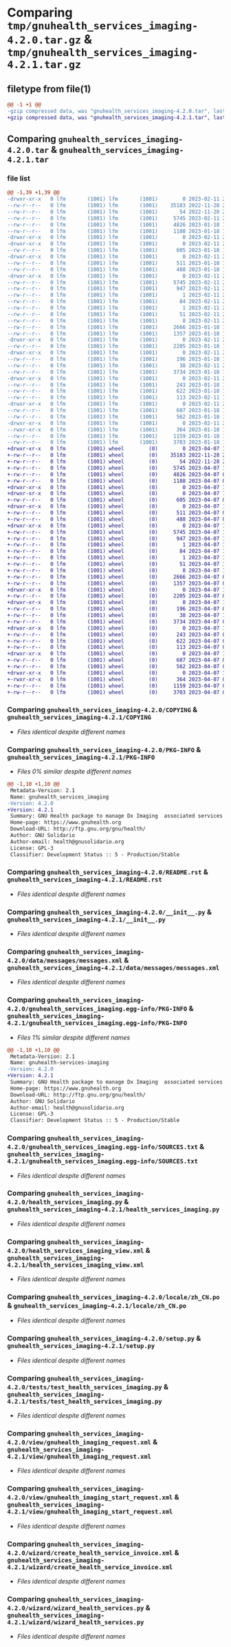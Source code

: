 # Comparing `tmp/gnuhealth_services_imaging-4.2.0.tar.gz` & `tmp/gnuhealth_services_imaging-4.2.1.tar.gz`

## filetype from file(1)

```diff
@@ -1 +1 @@
-gzip compressed data, was "gnuhealth_services_imaging-4.2.0.tar", last modified: Sat Feb 11 21:57:47 2023, max compression
+gzip compressed data, was "gnuhealth_services_imaging-4.2.1.tar", last modified: Fri Apr  7 10:19:46 2023, max compression
```

## Comparing `gnuhealth_services_imaging-4.2.0.tar` & `gnuhealth_services_imaging-4.2.1.tar`

### file list

```diff
@@ -1,39 +1,39 @@
-drwxr-xr-x   0 lfm       (1001) lfm       (1001)        0 2023-02-11 21:57:47.399709 gnuhealth_services_imaging-4.2.0/
--rw-r--r--   0 lfm       (1001) lfm       (1001)    35183 2022-11-28 22:17:48.000000 gnuhealth_services_imaging-4.2.0/COPYING
--rw-r--r--   0 lfm       (1001) lfm       (1001)       54 2022-11-28 22:17:48.000000 gnuhealth_services_imaging-4.2.0/MANIFEST.in
--rw-r--r--   0 lfm       (1001) lfm       (1001)     5745 2023-02-11 21:57:47.399579 gnuhealth_services_imaging-4.2.0/PKG-INFO
--rw-r--r--   0 lfm       (1001) lfm       (1001)     4826 2023-01-18 16:33:08.000000 gnuhealth_services_imaging-4.2.0/README.rst
--rw-r--r--   0 lfm       (1001) lfm       (1001)     1188 2023-01-18 16:33:08.000000 gnuhealth_services_imaging-4.2.0/__init__.py
-drwxr-xr-x   0 lfm       (1001) lfm       (1001)        0 2023-02-11 21:57:47.397451 gnuhealth_services_imaging-4.2.0/data/
-drwxr-xr-x   0 lfm       (1001) lfm       (1001)        0 2023-02-11 21:57:47.398829 gnuhealth_services_imaging-4.2.0/data/messages/
--rw-r--r--   0 lfm       (1001) lfm       (1001)      605 2023-01-18 16:33:08.000000 gnuhealth_services_imaging-4.2.0/data/messages/messages.xml
-drwxr-xr-x   0 lfm       (1001) lfm       (1001)        0 2023-02-11 21:57:47.398260 gnuhealth_services_imaging-4.2.0/doc/
--rw-r--r--   0 lfm       (1001) lfm       (1001)      511 2023-01-18 16:33:08.000000 gnuhealth_services_imaging-4.2.0/doc/index.rst
--rw-r--r--   0 lfm       (1001) lfm       (1001)      488 2023-01-18 16:33:08.000000 gnuhealth_services_imaging-4.2.0/exceptions.py
-drwxr-xr-x   0 lfm       (1001) lfm       (1001)        0 2023-02-11 21:57:47.399275 gnuhealth_services_imaging-4.2.0/gnuhealth_services_imaging.egg-info/
--rw-r--r--   0 lfm       (1001) lfm       (1001)     5745 2023-02-11 21:57:47.000000 gnuhealth_services_imaging-4.2.0/gnuhealth_services_imaging.egg-info/PKG-INFO
--rw-r--r--   0 lfm       (1001) lfm       (1001)      947 2023-02-11 21:57:47.000000 gnuhealth_services_imaging-4.2.0/gnuhealth_services_imaging.egg-info/SOURCES.txt
--rw-r--r--   0 lfm       (1001) lfm       (1001)        1 2023-02-11 21:57:47.000000 gnuhealth_services_imaging-4.2.0/gnuhealth_services_imaging.egg-info/dependency_links.txt
--rw-r--r--   0 lfm       (1001) lfm       (1001)       84 2023-02-11 21:57:47.000000 gnuhealth_services_imaging-4.2.0/gnuhealth_services_imaging.egg-info/entry_points.txt
--rw-r--r--   0 lfm       (1001) lfm       (1001)        1 2023-02-11 21:57:47.000000 gnuhealth_services_imaging-4.2.0/gnuhealth_services_imaging.egg-info/not-zip-safe
--rw-r--r--   0 lfm       (1001) lfm       (1001)       51 2023-02-11 21:57:47.000000 gnuhealth_services_imaging-4.2.0/gnuhealth_services_imaging.egg-info/requires.txt
--rw-r--r--   0 lfm       (1001) lfm       (1001)        8 2023-02-11 21:57:47.000000 gnuhealth_services_imaging-4.2.0/gnuhealth_services_imaging.egg-info/top_level.txt
--rw-r--r--   0 lfm       (1001) lfm       (1001)     2666 2023-01-18 16:33:08.000000 gnuhealth_services_imaging-4.2.0/health_services_imaging.py
--rw-r--r--   0 lfm       (1001) lfm       (1001)     1357 2023-01-18 16:33:08.000000 gnuhealth_services_imaging-4.2.0/health_services_imaging_view.xml
-drwxr-xr-x   0 lfm       (1001) lfm       (1001)        0 2023-02-11 21:57:47.398337 gnuhealth_services_imaging-4.2.0/locale/
--rw-r--r--   0 lfm       (1001) lfm       (1001)     2205 2023-01-18 16:33:08.000000 gnuhealth_services_imaging-4.2.0/locale/zh_CN.po
-drwxr-xr-x   0 lfm       (1001) lfm       (1001)        0 2023-02-11 21:57:47.399359 gnuhealth_services_imaging-4.2.0/security/
--rw-r--r--   0 lfm       (1001) lfm       (1001)      196 2023-01-18 16:33:08.000000 gnuhealth_services_imaging-4.2.0/security/access_rights.xml
--rw-r--r--   0 lfm       (1001) lfm       (1001)       38 2023-02-11 21:57:47.399740 gnuhealth_services_imaging-4.2.0/setup.cfg
--rw-r--r--   0 lfm       (1001) lfm       (1001)     3734 2023-01-18 16:33:08.000000 gnuhealth_services_imaging-4.2.0/setup.py
-drwxr-xr-x   0 lfm       (1001) lfm       (1001)        0 2023-02-11 21:57:47.398465 gnuhealth_services_imaging-4.2.0/tests/
--rw-r--r--   0 lfm       (1001) lfm       (1001)      243 2023-01-18 16:33:08.000000 gnuhealth_services_imaging-4.2.0/tests/__init__.py
--rw-r--r--   0 lfm       (1001) lfm       (1001)      622 2023-01-18 16:33:08.000000 gnuhealth_services_imaging-4.2.0/tests/test_health_services_imaging.py
--rw-r--r--   0 lfm       (1001) lfm       (1001)      113 2023-02-11 12:44:33.000000 gnuhealth_services_imaging-4.2.0/tryton.cfg
-drwxr-xr-x   0 lfm       (1001) lfm       (1001)        0 2023-02-11 21:57:47.398618 gnuhealth_services_imaging-4.2.0/view/
--rw-r--r--   0 lfm       (1001) lfm       (1001)      687 2023-01-18 16:33:08.000000 gnuhealth_services_imaging-4.2.0/view/gnuhealth_imaging_request.xml
--rw-r--r--   0 lfm       (1001) lfm       (1001)      562 2023-01-18 16:33:08.000000 gnuhealth_services_imaging-4.2.0/view/gnuhealth_imaging_start_request.xml
-drwxr-xr-x   0 lfm       (1001) lfm       (1001)        0 2023-02-11 21:57:47.399460 gnuhealth_services_imaging-4.2.0/wizard/
--rwxr-xr-x   0 lfm       (1001) lfm       (1001)      364 2023-01-18 16:33:08.000000 gnuhealth_services_imaging-4.2.0/wizard/__init__.py
--rw-r--r--   0 lfm       (1001) lfm       (1001)     1159 2023-01-18 16:33:08.000000 gnuhealth_services_imaging-4.2.0/wizard/create_health_service_invoice.xml
--rw-r--r--   0 lfm       (1001) lfm       (1001)     3703 2023-01-18 16:33:08.000000 gnuhealth_services_imaging-4.2.0/wizard/wizard_health_services.py
+drwxr-xr-x   0 lfm       (1001) wheel        (0)        0 2023-04-07 10:19:46.453549 gnuhealth_services_imaging-4.2.1/
+-rw-r--r--   0 lfm       (1001) wheel        (0)    35183 2022-11-28 22:17:48.000000 gnuhealth_services_imaging-4.2.1/COPYING
+-rw-r--r--   0 lfm       (1001) wheel        (0)       54 2022-11-28 22:17:48.000000 gnuhealth_services_imaging-4.2.1/MANIFEST.in
+-rw-r--r--   0 lfm       (1001) wheel        (0)     5745 2023-04-07 10:19:46.453407 gnuhealth_services_imaging-4.2.1/PKG-INFO
+-rw-r--r--   0 lfm       (1001) wheel        (0)     4826 2023-04-07 09:17:52.000000 gnuhealth_services_imaging-4.2.1/README.rst
+-rw-r--r--   0 lfm       (1001) wheel        (0)     1188 2023-04-07 09:17:52.000000 gnuhealth_services_imaging-4.2.1/__init__.py
+drwxr-xr-x   0 lfm       (1001) wheel        (0)        0 2023-04-07 10:19:46.451116 gnuhealth_services_imaging-4.2.1/data/
+drwxr-xr-x   0 lfm       (1001) wheel        (0)        0 2023-04-07 10:19:46.452585 gnuhealth_services_imaging-4.2.1/data/messages/
+-rw-r--r--   0 lfm       (1001) wheel        (0)      605 2023-04-07 09:17:52.000000 gnuhealth_services_imaging-4.2.1/data/messages/messages.xml
+drwxr-xr-x   0 lfm       (1001) wheel        (0)        0 2023-04-07 10:19:46.452039 gnuhealth_services_imaging-4.2.1/doc/
+-rw-r--r--   0 lfm       (1001) wheel        (0)      511 2023-04-07 09:17:52.000000 gnuhealth_services_imaging-4.2.1/doc/index.rst
+-rw-r--r--   0 lfm       (1001) wheel        (0)      488 2023-04-07 09:17:52.000000 gnuhealth_services_imaging-4.2.1/exceptions.py
+drwxr-xr-x   0 lfm       (1001) wheel        (0)        0 2023-04-07 10:19:46.453076 gnuhealth_services_imaging-4.2.1/gnuhealth_services_imaging.egg-info/
+-rw-r--r--   0 lfm       (1001) wheel        (0)     5745 2023-04-07 10:19:46.000000 gnuhealth_services_imaging-4.2.1/gnuhealth_services_imaging.egg-info/PKG-INFO
+-rw-r--r--   0 lfm       (1001) wheel        (0)      947 2023-04-07 10:19:46.000000 gnuhealth_services_imaging-4.2.1/gnuhealth_services_imaging.egg-info/SOURCES.txt
+-rw-r--r--   0 lfm       (1001) wheel        (0)        1 2023-04-07 10:19:46.000000 gnuhealth_services_imaging-4.2.1/gnuhealth_services_imaging.egg-info/dependency_links.txt
+-rw-r--r--   0 lfm       (1001) wheel        (0)       84 2023-04-07 10:19:46.000000 gnuhealth_services_imaging-4.2.1/gnuhealth_services_imaging.egg-info/entry_points.txt
+-rw-r--r--   0 lfm       (1001) wheel        (0)        1 2023-04-07 10:19:46.000000 gnuhealth_services_imaging-4.2.1/gnuhealth_services_imaging.egg-info/not-zip-safe
+-rw-r--r--   0 lfm       (1001) wheel        (0)       51 2023-04-07 10:19:46.000000 gnuhealth_services_imaging-4.2.1/gnuhealth_services_imaging.egg-info/requires.txt
+-rw-r--r--   0 lfm       (1001) wheel        (0)        8 2023-04-07 10:19:46.000000 gnuhealth_services_imaging-4.2.1/gnuhealth_services_imaging.egg-info/top_level.txt
+-rw-r--r--   0 lfm       (1001) wheel        (0)     2666 2023-04-07 09:17:52.000000 gnuhealth_services_imaging-4.2.1/health_services_imaging.py
+-rw-r--r--   0 lfm       (1001) wheel        (0)     1357 2023-04-07 09:17:52.000000 gnuhealth_services_imaging-4.2.1/health_services_imaging_view.xml
+drwxr-xr-x   0 lfm       (1001) wheel        (0)        0 2023-04-07 10:19:46.452108 gnuhealth_services_imaging-4.2.1/locale/
+-rw-r--r--   0 lfm       (1001) wheel        (0)     2205 2023-04-07 09:17:52.000000 gnuhealth_services_imaging-4.2.1/locale/zh_CN.po
+drwxr-xr-x   0 lfm       (1001) wheel        (0)        0 2023-04-07 10:19:46.453166 gnuhealth_services_imaging-4.2.1/security/
+-rw-r--r--   0 lfm       (1001) wheel        (0)      196 2023-04-07 09:17:52.000000 gnuhealth_services_imaging-4.2.1/security/access_rights.xml
+-rw-r--r--   0 lfm       (1001) wheel        (0)       38 2023-04-07 10:19:46.453582 gnuhealth_services_imaging-4.2.1/setup.cfg
+-rw-r--r--   0 lfm       (1001) wheel        (0)     3734 2023-04-07 09:17:52.000000 gnuhealth_services_imaging-4.2.1/setup.py
+drwxr-xr-x   0 lfm       (1001) wheel        (0)        0 2023-04-07 10:19:46.452244 gnuhealth_services_imaging-4.2.1/tests/
+-rw-r--r--   0 lfm       (1001) wheel        (0)      243 2023-04-07 09:17:52.000000 gnuhealth_services_imaging-4.2.1/tests/__init__.py
+-rw-r--r--   0 lfm       (1001) wheel        (0)      622 2023-04-07 09:17:52.000000 gnuhealth_services_imaging-4.2.1/tests/test_health_services_imaging.py
+-rw-r--r--   0 lfm       (1001) wheel        (0)      113 2023-04-07 09:37:21.000000 gnuhealth_services_imaging-4.2.1/tryton.cfg
+drwxr-xr-x   0 lfm       (1001) wheel        (0)        0 2023-04-07 10:19:46.452379 gnuhealth_services_imaging-4.2.1/view/
+-rw-r--r--   0 lfm       (1001) wheel        (0)      687 2023-04-07 09:17:52.000000 gnuhealth_services_imaging-4.2.1/view/gnuhealth_imaging_request.xml
+-rw-r--r--   0 lfm       (1001) wheel        (0)      562 2023-04-07 09:17:52.000000 gnuhealth_services_imaging-4.2.1/view/gnuhealth_imaging_start_request.xml
+drwxr-xr-x   0 lfm       (1001) wheel        (0)        0 2023-04-07 10:19:46.453273 gnuhealth_services_imaging-4.2.1/wizard/
+-rwxr-xr-x   0 lfm       (1001) wheel        (0)      364 2023-04-07 09:17:52.000000 gnuhealth_services_imaging-4.2.1/wizard/__init__.py
+-rw-r--r--   0 lfm       (1001) wheel        (0)     1159 2023-04-07 09:17:52.000000 gnuhealth_services_imaging-4.2.1/wizard/create_health_service_invoice.xml
+-rw-r--r--   0 lfm       (1001) wheel        (0)     3703 2023-04-07 09:17:52.000000 gnuhealth_services_imaging-4.2.1/wizard/wizard_health_services.py
```

### Comparing `gnuhealth_services_imaging-4.2.0/COPYING` & `gnuhealth_services_imaging-4.2.1/COPYING`

 * *Files identical despite different names*

### Comparing `gnuhealth_services_imaging-4.2.0/PKG-INFO` & `gnuhealth_services_imaging-4.2.1/PKG-INFO`

 * *Files 0% similar despite different names*

```diff
@@ -1,10 +1,10 @@
 Metadata-Version: 2.1
 Name: gnuhealth_services_imaging
-Version: 4.2.0
+Version: 4.2.1
 Summary: GNU Health package to manage Dx Imaging  associated services
 Home-page: https://www.gnuhealth.org
 Download-URL: http://ftp.gnu.org/gnu/health/
 Author: GNU Solidario
 Author-email: health@gnusolidario.org
 License: GPL-3
 Classifier: Development Status :: 5 - Production/Stable
```

### Comparing `gnuhealth_services_imaging-4.2.0/README.rst` & `gnuhealth_services_imaging-4.2.1/README.rst`

 * *Files identical despite different names*

### Comparing `gnuhealth_services_imaging-4.2.0/__init__.py` & `gnuhealth_services_imaging-4.2.1/__init__.py`

 * *Files identical despite different names*

### Comparing `gnuhealth_services_imaging-4.2.0/data/messages/messages.xml` & `gnuhealth_services_imaging-4.2.1/data/messages/messages.xml`

 * *Files identical despite different names*

### Comparing `gnuhealth_services_imaging-4.2.0/gnuhealth_services_imaging.egg-info/PKG-INFO` & `gnuhealth_services_imaging-4.2.1/gnuhealth_services_imaging.egg-info/PKG-INFO`

 * *Files 1% similar despite different names*

```diff
@@ -1,10 +1,10 @@
 Metadata-Version: 2.1
 Name: gnuhealth-services-imaging
-Version: 4.2.0
+Version: 4.2.1
 Summary: GNU Health package to manage Dx Imaging  associated services
 Home-page: https://www.gnuhealth.org
 Download-URL: http://ftp.gnu.org/gnu/health/
 Author: GNU Solidario
 Author-email: health@gnusolidario.org
 License: GPL-3
 Classifier: Development Status :: 5 - Production/Stable
```

### Comparing `gnuhealth_services_imaging-4.2.0/gnuhealth_services_imaging.egg-info/SOURCES.txt` & `gnuhealth_services_imaging-4.2.1/gnuhealth_services_imaging.egg-info/SOURCES.txt`

 * *Files identical despite different names*

### Comparing `gnuhealth_services_imaging-4.2.0/health_services_imaging.py` & `gnuhealth_services_imaging-4.2.1/health_services_imaging.py`

 * *Files identical despite different names*

### Comparing `gnuhealth_services_imaging-4.2.0/health_services_imaging_view.xml` & `gnuhealth_services_imaging-4.2.1/health_services_imaging_view.xml`

 * *Files identical despite different names*

### Comparing `gnuhealth_services_imaging-4.2.0/locale/zh_CN.po` & `gnuhealth_services_imaging-4.2.1/locale/zh_CN.po`

 * *Files identical despite different names*

### Comparing `gnuhealth_services_imaging-4.2.0/setup.py` & `gnuhealth_services_imaging-4.2.1/setup.py`

 * *Files identical despite different names*

### Comparing `gnuhealth_services_imaging-4.2.0/tests/test_health_services_imaging.py` & `gnuhealth_services_imaging-4.2.1/tests/test_health_services_imaging.py`

 * *Files identical despite different names*

### Comparing `gnuhealth_services_imaging-4.2.0/view/gnuhealth_imaging_request.xml` & `gnuhealth_services_imaging-4.2.1/view/gnuhealth_imaging_request.xml`

 * *Files identical despite different names*

### Comparing `gnuhealth_services_imaging-4.2.0/view/gnuhealth_imaging_start_request.xml` & `gnuhealth_services_imaging-4.2.1/view/gnuhealth_imaging_start_request.xml`

 * *Files identical despite different names*

### Comparing `gnuhealth_services_imaging-4.2.0/wizard/create_health_service_invoice.xml` & `gnuhealth_services_imaging-4.2.1/wizard/create_health_service_invoice.xml`

 * *Files identical despite different names*

### Comparing `gnuhealth_services_imaging-4.2.0/wizard/wizard_health_services.py` & `gnuhealth_services_imaging-4.2.1/wizard/wizard_health_services.py`

 * *Files identical despite different names*

